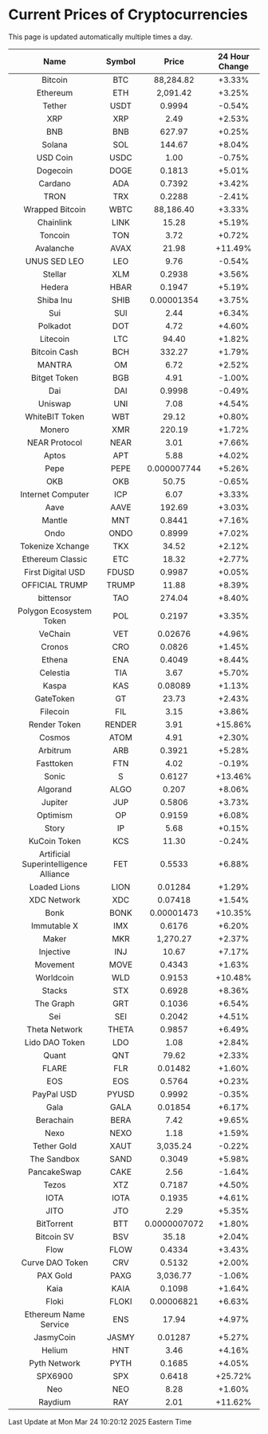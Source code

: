 # Current Prices of Cryptocurrencies
This page is updated automatically multiple times a day.

| Name | Symbol | Price | 24 Hour Change |
| :---: |:---:| :---: | :---: |
| Bitcoin | BTC | 88,284.82 | +3.33% |
| Ethereum | ETH | 2,091.42 | +3.25% |
| Tether | USDT | 0.9994 | -0.54% |
| XRP | XRP | 2.49 | +2.53% |
| BNB | BNB | 627.97 | +0.25% |
| Solana | SOL | 144.67 | +8.04% |
| USD Coin | USDC | 1.00 | -0.75% |
| Dogecoin | DOGE | 0.1813 | +5.01% |
| Cardano | ADA | 0.7392 | +3.42% |
| TRON | TRX | 0.2288 | -2.41% |
| Wrapped Bitcoin | WBTC | 88,186.40 | +3.33% |
| Chainlink | LINK | 15.28 | +5.19% |
| Toncoin | TON | 3.72 | +0.72% |
| Avalanche | AVAX | 21.98 | +11.49% |
| UNUS SED LEO | LEO | 9.76 | -0.54% |
| Stellar | XLM | 0.2938 | +3.56% |
| Hedera | HBAR | 0.1947 | +5.19% |
| Shiba Inu | SHIB | 0.00001354 | +3.75% |
| Sui | SUI | 2.44 | +6.34% |
| Polkadot | DOT | 4.72 | +4.60% |
| Litecoin | LTC | 94.40 | +1.82% |
| Bitcoin Cash | BCH | 332.27 | +1.79% |
| MANTRA | OM | 6.72 | +2.52% |
| Bitget Token | BGB | 4.91 | -1.00% |
| Dai | DAI | 0.9998 | -0.49% |
| Uniswap | UNI | 7.08 | +4.54% |
| WhiteBIT Token | WBT | 29.12 | +0.80% |
| Monero | XMR | 220.19 | +1.72% |
| NEAR Protocol | NEAR | 3.01 | +7.66% |
| Aptos | APT | 5.88 | +4.02% |
| Pepe | PEPE | 0.000007744 | +5.26% |
| OKB | OKB | 50.75 | -0.65% |
| Internet Computer | ICP | 6.07 | +3.33% |
| Aave | AAVE | 192.69 | +3.03% |
| Mantle | MNT | 0.8441 | +7.16% |
| Ondo | ONDO | 0.8999 | +7.02% |
| Tokenize Xchange | TKX | 34.52 | +2.12% |
| Ethereum Classic | ETC | 18.32 | +2.77% |
| First Digital USD | FDUSD | 0.9987 | +0.05% |
| OFFICIAL TRUMP | TRUMP | 11.88 | +8.39% |
| bittensor | TAO | 274.04 | +8.40% |
| Polygon Ecosystem Token | POL | 0.2197 | +3.35% |
| VeChain | VET | 0.02676 | +4.96% |
| Cronos | CRO | 0.0826 | +1.45% |
| Ethena | ENA | 0.4049 | +8.44% |
| Celestia | TIA | 3.67 | +5.70% |
| Kaspa | KAS | 0.08089 | +1.13% |
| GateToken | GT | 23.73 | +2.43% |
| Filecoin | FIL | 3.15 | +3.86% |
| Render Token | RENDER | 3.91 | +15.86% |
| Cosmos | ATOM | 4.91 | +2.30% |
| Arbitrum | ARB | 0.3921 | +5.28% |
| Fasttoken | FTN | 4.02 | -0.19% |
| Sonic | S | 0.6127 | +13.46% |
| Algorand | ALGO | 0.207 | +8.06% |
| Jupiter | JUP | 0.5806 | +3.73% |
| Optimism | OP | 0.9159 | +6.08% |
| Story | IP | 5.68 | +0.15% |
| KuCoin Token | KCS | 11.30 | -0.24% |
| Artificial Superintelligence Alliance | FET | 0.5533 | +6.88% |
| Loaded Lions | LION | 0.01284 | +1.29% |
| XDC Network | XDC | 0.07418 | +1.54% |
| Bonk | BONK | 0.00001473 | +10.35% |
| Immutable X | IMX | 0.6176 | +6.20% |
| Maker | MKR | 1,270.27 | +2.37% |
| Injective | INJ | 10.67 | +7.17% |
| Movement | MOVE | 0.4343 | +1.63% |
| Worldcoin | WLD | 0.9153 | +10.48% |
| Stacks | STX | 0.6928 | +8.36% |
| The Graph | GRT | 0.1036 | +6.54% |
| Sei | SEI | 0.2042 | +4.51% |
| Theta Network | THETA | 0.9857 | +6.49% |
| Lido DAO Token | LDO | 1.08 | +2.84% |
| Quant | QNT | 79.62 | +2.33% |
| FLARE | FLR | 0.01482 | +1.60% |
| EOS | EOS | 0.5764 | +0.23% |
| PayPal USD | PYUSD | 0.9992 | -0.35% |
| Gala | GALA | 0.01854 | +6.17% |
| Berachain | BERA | 7.42 | +9.65% |
| Nexo | NEXO | 1.18 | +1.59% |
| Tether Gold | XAUT | 3,035.24 | -0.22% |
| The Sandbox | SAND | 0.3049 | +5.98% |
| PancakeSwap | CAKE | 2.56 | -1.64% |
| Tezos | XTZ | 0.7187 | +4.50% |
| IOTA | IOTA | 0.1935 | +4.61% |
| JITO | JTO | 2.29 | +5.35% |
| BitTorrent | BTT | 0.0000007072 | +1.80% |
| Bitcoin SV | BSV | 35.18 | +2.04% |
| Flow | FLOW | 0.4334 | +3.43% |
| Curve DAO Token | CRV | 0.5132 | +2.00% |
| PAX Gold | PAXG | 3,036.77 | -1.06% |
| Kaia | KAIA | 0.1098 | +1.64% |
| Floki | FLOKI | 0.00006821 | +6.63% |
| Ethereum Name Service | ENS | 17.94 | +4.97% |
| JasmyCoin | JASMY | 0.01287 | +5.27% |
| Helium | HNT | 3.46 | +4.16% |
| Pyth Network | PYTH | 0.1685 | +4.05% |
| SPX6900 | SPX | 0.6418 | +25.72% |
| Neo | NEO | 8.28 | +1.60% |
| Raydium | RAY | 2.01 | +11.62% |

Last Update at Mon Mar 24 10:20:12 2025 Eastern Time